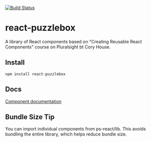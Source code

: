 [![Build Status](https://travis-ci.org/Matus-Stastny/react-puzzlebox.svg?branch=master)](https://travis-ci.org/Matus-Stastny/react-puzzlebox)

# react-puzzlebox

A library of React components based on "Creating Reusable React Components" course on Pluralsight bt Cory House.

## Install
```
npm install react-puzzlebox
```

## Docs
[Component documentation](http://coryhouse.github.io/pluralsight-reusable-components-cra)

## Bundle Size Tip
You can import individual components from ps-react/lib. This avoids bundling the entire library, which helps reduce bundle size.
